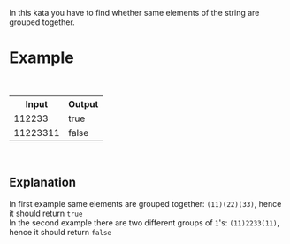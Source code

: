In this kata you have to find whether same elements of the string are grouped together.
<h1>Example</h1><br>
<table>
<tr>
<th>Input</th>
<th>Output</th>
</tr>
<tr>
<td>112233</td>
<td>true</td>
</tr>
<tr>
<td>11223311</td>
<td>false</td>
</tr>
</table><br>
<h2>Explanation</h2>

In first example same elements are grouped together: `(11)(22)(33)`, hence it should return `true`
</br>
In the second example there are two different groups of `1`'s: `(11)2233(11)`, hence it should return `false`